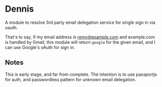 # Dennis

A module to resolve 3rd party email delegation service for single sign in via oauth.

That's to say, if my email address is remy@example.com and example.com is handled by Gmail, this module will return `google` for the given email, and I can use Google's oAuth for sign in.

## Notes

This is early stage, and far from complete. The intention is to use passportjs for auth, and passwordless pattern for unknown email delegation.

